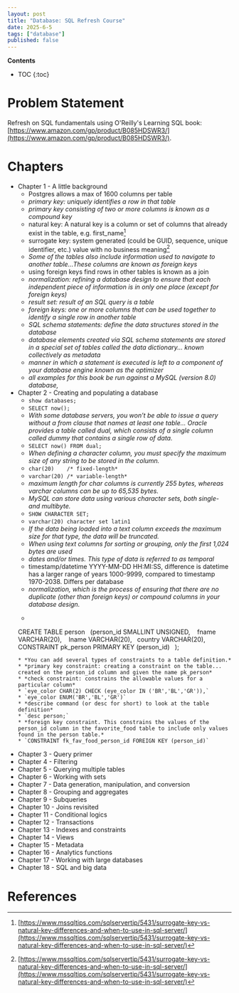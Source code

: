 ```yaml
---
layout: post
title: "Database: SQL Refresh Course"
date: 2025-6-5
tags: ["database"]
published: false
---
```


**Contents**
* TOC
{:toc}

# Problem Statement
Refresh on SQL fundamentals using O'Reilly's Learning SQL book: [https://www.amazon.com/gp/product/B085HDSWR3/](https://www.amazon.com/gp/product/B085HDSWR3/).

# Chapters

* Chapter 1 - A little background
    * Postgres allows a max of 1600 columns per table
    * *primary key: uniquely identifies a row in that table*
    * *primary key consisting of two or more columns is known as a compound key*
    * natural key: A natural key is a column or set of columns that already exist in the table, e.g. first_name[^1]
    * surrogate key: system generated (could be GUID, sequence, unique identifier, etc.) value with no business meaning[^1]
    * *Some of the tables also include information used to navigate to another table...These columns are known as foreign keys*
    * using foreign keys find rows in other tables is known as a join
    * *normalization: refining a database design to ensure that each independent piece of information is in only one place (except for foreign keys)*
    * *result set: result of an SQL query is a table*
    * *foreign keys: one or more columns that can be used together to identify a single row in another table*
    * *SQL schema statements: define the data structures stored in the database*
    * *database elements created via SQL schema statements are stored in a special set of tables called the data dictionary... known collectively as metadata*
    * *manner in which a statement is executed is left to a component of your database engine known as the optimizer*
    * *all examples for this book be run against a MySQL (version 8.0) database,*
* Chapter 2 - Creating and populating a database
    * `show databases;`
    * `SELECT now();`
    * *With some database servers, you won’t be able to issue a query without a from clause that names at least one table... Oracle provides a table called dual, which consists of a single column called dummy that contains a single row of data.*
    * `SELECT now() FROM dual;`
    * *When defining a character column, you must specify the maximum size of any string to be stored in the column.*
    * `char(20)    /* fixed-length*`
    * `varchar(20) /* variable-length*`
    * *maximum length for char columns is currently 255 bytes, whereas varchar columns can be up to 65,535 bytes.*
    * *MySQL can store data using various character sets, both single- and multibyte.*
    * `SHOW CHARACTER SET;`
    * `varchar(20) character set latin1`
    * *If the data being loaded into a text column exceeds the maximum size for that type, the data will be truncated.*
    * *When using text columns for sorting or grouping, only the first 1,024 bytes are used*
    * *dates and/or times. This type of data is referred to as temporal*
    * timestamp/datetime YYYY-MM-DD HH:MI:SS, difference is datetime has a larger range of years 1000-9999, compared to timestamp 1970-2038. Differs per database
    * *normalization, which is the process of ensuring that there are no duplicate (other than foreign keys) or compound columns in your database design.*
    * ```
    CREATE TABLE person  
    (person_id SMALLINT UNSIGNED,   
        fname VARCHAR(20),   
        lname VARCHAR(20),  
        country VARCHAR(20),    
        CONSTRAINT pk_person PRIMARY KEY (person_id)  
    );
    ```
    * *You can add several types of constraints to a table definition.*
    * *primary key constraint: creating a constraint on the table... created on the person_id column and given the name pk_person*
    * *check constraint: constrains the allowable values for a particular column*
    * `eye_color CHAR(2) CHECK (eye_color IN ('BR','BL','GR')),`
    * `eye_color ENUM('BR','BL','GR')`
    * *describe command (or desc for short) to look at the table definition*
    * `desc person;`
    * *foreign key constraint. This constrains the values of the person_id column in the favorite_food table to include only values found in the person table.*
    * `CONSTRAINT fk_fav_food_person_id FOREIGN KEY (person_id)`
* Chapter 3 - Query primer
* Chapter 4 - Filtering
* Chapter 5 - Querying multiple tables
* Chapter 6 - Working with sets
* Chapter 7 - Data generation, manipulation, and conversion
* Chapter 8 - Grouping and aggregates
* Chapter 9 - Subqueries
* Chapter 10 - Joins revisited
* Chapter 11 - Conditional logics
* Chapter 12 - Transactions
* Chapter 13 - Indexes and constraints
* Chapter 14 - Views
* Chapter 15 - Metadata
* Chapter 16 - Analytics functions
* Chapter 17 - Working with large databases
* Chapter 18 - SQL and big data

# References
[^1]: [https://www.mssqltips.com/sqlservertip/5431/surrogate-key-vs-natural-key-differences-and-when-to-use-in-sql-server/](https://www.mssqltips.com/sqlservertip/5431/surrogate-key-vs-natural-key-differences-and-when-to-use-in-sql-server/)

[^2]: []()
[^3]: []()
[^4]: []()
[^5]: []()
